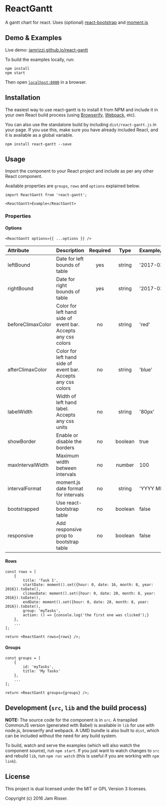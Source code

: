 # ReactGantt

A gantt chart for react. Uses (optional) [react-bootstrap](https://react-bootstrap.github.io/) and [moment.js](https://momentjs.com/)


## Demo & Examples

Live demo: [jamrizzi.github.io/react-gantt](http://jamrizzi.github.io/react-gantt/)

To build the examples locally, run:

```
npm install
npm start
```

Then open [`localhost:8000`](http://localhost:8000) in a browser.


## Installation

The easiest way to use react-gantt is to install it from NPM and include it in your own React build process (using [Browserify](http://browserify.org), [Webpack](http://webpack.github.io/), etc).

You can also use the standalone build by including `dist/react-gantt.js` in your page. If you use this, make sure you have already included React, and it is available as a global variable.

```
npm install react-gantt --save
```


## Usage

Import the component to your React project and include as per any other React component.

Available properties are `groups`, `rows` and `options` explained below.

```
import ReactGantt from 'react-gantt';

<ReactGantt>Example</ReactGantt>
```

### Properties

#### Options

```
<ReactGantt options={{ ...options }} />
```

| Attribute | Description | Required | Type | Example/Default  |
| :------------- |:-------------| :-----:| :-----:| :-----|
| leftBound | Date for left bounds of table | yes | string | '2017-03-20' |
| rightBound | Date for right bounds of table | yes | string | '2017-03-31' |
| beforeClimaxColor | Color for left hand side of event bar. Accepts any css colors | no | string | 'red' |
| afterClimaxColor | Color for left hand side of event bar. Accepts any css colors | no | string | 'blue' |
| labelWidth | Width of left hand label. Accepts any css units | no | string | '80px' |
| showBorder | Enable or disable the borders | no | boolean | true |
| maxIntervalWidth | Maximum width between intervals | no | number | 100 |
| intervalFormat | moment.js date format for intervals | no | string | 'YYYY MM DD' |
| bootstrapped | Use react-bootstrap table | no | boolean | false |
| responsive | Add responsive prop to bootstrap table | no | boolean | false |


#### Rows

```
const rows = [
	{
		title: 'Task 1',
		startDate: moment().set({hour: 0, date: 16, month: 8, year: 2016}).toDate(),
		climaxDate: moment().set({hour: 0, date: 20, month: 8, year: 2016}).toDate(),
		endDate: moment().set({hour: 0, date: 28, month: 8, year: 2016}).toDate(),
		group: 'myTasks',
		action: () => {console.log('the first one was clicked');}
	},
	...
];

return <ReactGantt rows={rows} />;
```


#### Groups

```
const groups = [
	{
		id: 'myTasks',
		title: 'My Tasks'
	},
	...
];

return <ReactGantt groups={groups} />;
```


## Development (`src`, `lib` and the build process)

**NOTE:** The source code for the component is in `src`. A transpiled CommonJS version (generated with Babel) is available in `lib` for use with node.js, browserify and webpack. A UMD bundle is also built to `dist`, which can be included without the need for any build system.

To build, watch and serve the examples (which will also watch the component source), run `npm start`. If you just want to watch changes to `src` and rebuild `lib`, run `npm run watch` (this is useful if you are working with `npm link`).

## License

This project is dual licensed under the MIT or GPL Version 3 licenses.

Copyright (c) 2016 Jam Risser.
